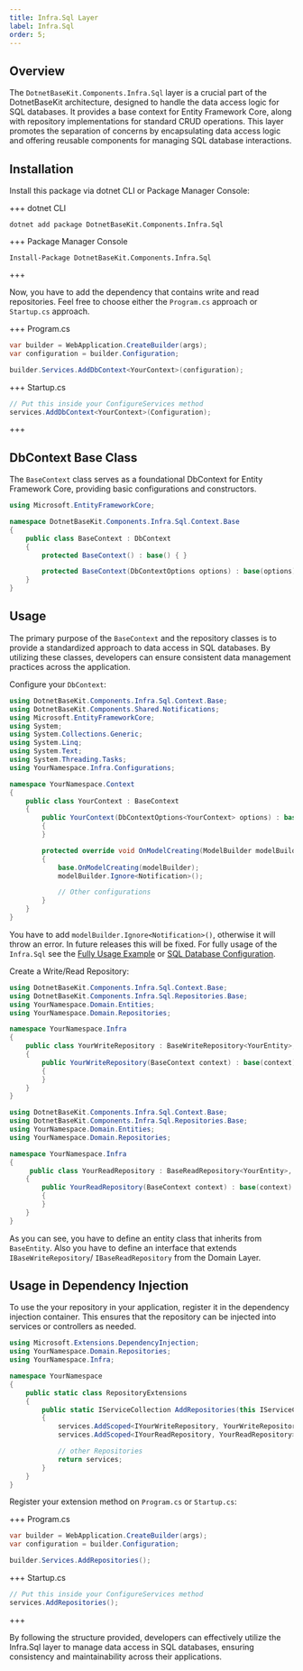 ```yaml
---
title: Infra.Sql Layer
label: Infra.Sql
order: 5;
---
```


## Overview

The `DotnetBaseKit.Components.Infra.Sql` layer is a crucial part of the DotnetBaseKit architecture, designed to handle the data access logic for SQL databases. It provides a base context for Entity Framework Core, along with repository implementations for standard CRUD operations. This layer promotes the separation of concerns by encapsulating data access logic and offering reusable components for managing SQL database interactions.

## Installation

Install this package via dotnet CLI or Package Manager Console:

+++ dotnet CLI
```
dotnet add package DotnetBaseKit.Components.Infra.Sql
```
+++ Package Manager Console
```
Install-Package DotnetBaseKit.Components.Infra.Sql
```
+++

Now, you have to add the dependency that contains write and read repositories. Feel free
to choose either the `Program.cs` approach or `Startup.cs` approach.

+++ Program.cs
```csharp #
var builder = WebApplication.CreateBuilder(args);
var configuration = builder.Configuration;

builder.Services.AddDbContext<YourContext>(configuration);
```
+++ Startup.cs
```csharp #
// Put this inside your ConfigureServices method
services.AddDbContext<YourContext>(Configuration);
```
+++

## DbContext Base Class

The `BaseContext` class serves as a foundational DbContext for Entity Framework Core, providing basic configurations and constructors.

```csharp #
using Microsoft.EntityFrameworkCore;

namespace DotnetBaseKit.Components.Infra.Sql.Context.Base
{
    public class BaseContext : DbContext
    {
        protected BaseContext() : base() { }

        protected BaseContext(DbContextOptions options) : base(options) { }
    }
}
```

## Usage

The primary purpose of the `BaseContext` and the repository classes is to provide a standardized approach to data access in SQL databases. By utilizing these classes, developers can ensure consistent data management practices across the application.

Configure your `DbContext`: 

```csharp #
using DotnetBaseKit.Components.Infra.Sql.Context.Base;
using DotnetBaseKit.Components.Shared.Notifications;
using Microsoft.EntityFrameworkCore;
using System;
using System.Collections.Generic;
using System.Linq;
using System.Text;
using System.Threading.Tasks;
using YourNamespace.Infra.Configurations;

namespace YourNamespace.Context
{
    public class YourContext : BaseContext
    {
        public YourContext(DbContextOptions<YourContext> options) : base(options)
        {
        }

        protected override void OnModelCreating(ModelBuilder modelBuilder)
        {
            base.OnModelCreating(modelBuilder);
            modelBuilder.Ignore<Notification>();

            // Other configurations
        }
    }
}
```

You have to add `modelBuilder.Ignore<Notification>()`, otherwise it will throw an error. In future releases this will be fixed. For fully usage of the `Infra.Sql` see the [Fully Usage Example](../../how-to-use/fully-example) or [SQL Database Configuration](../configuration/sql-dabatase-config).

Create a Write/Read Repository: 

```csharp #
using DotnetBaseKit.Components.Infra.Sql.Context.Base;
using DotnetBaseKit.Components.Infra.Sql.Repositories.Base;
using YourNamespace.Domain.Entities;
using YourNamespace.Domain.Repositories;

namespace YourNamespace.Infra
{
    public class YourWriteRepository : BaseWriteRepository<YourEntity>, IYourWriteRepository
    {
        public YourWriteRepository(BaseContext context) : base(context)
        {
        }
    }
}
```

```csharp #
using DotnetBaseKit.Components.Infra.Sql.Context.Base;
using DotnetBaseKit.Components.Infra.Sql.Repositories.Base;
using YourNamespace.Domain.Entities;
using YourNamespace.Domain.Repositories;

namespace YourNamespace.Infra
{
     public class YourReadRepository : BaseReadRepository<YourEntity>, IYourReadRepository
    {
        public YourReadRepository(BaseContext context) : base(context)
        {
        }
    }
}
```

As you can see, you have to define an entity class that inherits from `BaseEntity`. Also you have to define an interface that extends `IBaseWriteRepository`/ `IBaseReadRepository` from the Domain Layer.

## Usage in Dependency Injection

To use the your repository in your application, register it in the dependency injection container. This ensures that the repository can be injected into services or controllers as needed.

```csharp #
using Microsoft.Extensions.DependencyInjection;
using YourNamespace.Domain.Repositories;
using YourNamespace.Infra;

namespace YourNamespace
{
    public static class RepositoryExtensions
    {
        public static IServiceCollection AddRepositories(this IServiceCollection services)
        {
            services.AddScoped<IYourWriteRepository, YourWriteRepository>();
            services.AddScoped<IYourReadRepository, YourReadRepository>();

            // other Repositories
            return services;
        }
    }
}
```

Register your extension method on `Program.cs` or `Startup.cs`:


+++ Program.cs
```csharp #
var builder = WebApplication.CreateBuilder(args);
var configuration = builder.Configuration;

builder.Services.AddRepositories();
```
+++ Startup.cs
```csharp #
// Put this inside your ConfigureServices method
services.AddRepositories();
```
+++

By following the structure provided, developers can effectively utilize the Infra.Sql layer to manage data access in SQL databases, ensuring consistency and maintainability across their applications.
